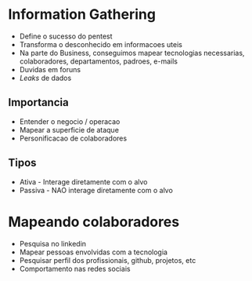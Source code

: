 
# Information Gathering

- Define o sucesso do pentest
- Transforma o desconhecido em informacoes uteis
- Na parte do Business, conseguimos mapear tecnologias necessarias, colaboradores, departamentos, padroes, e-mails
- Duvidas em foruns
- *Leaks* de dados

## Importancia

- Entender o negocio / operacao
- Mapear a superficie de ataque
- Personificacao de colaboradores

## Tipos

- Ativa - Interage diretamente com o alvo
- Passiva - NAO interage diretamente com o alvo

# Mapeando colaboradores

- Pesquisa no linkedin
- Mapear pessoas envolvidas com a tecnologia
- Pesquisar perfil dos profissionais, github, projetos, etc
- Comportamento nas redes sociais

